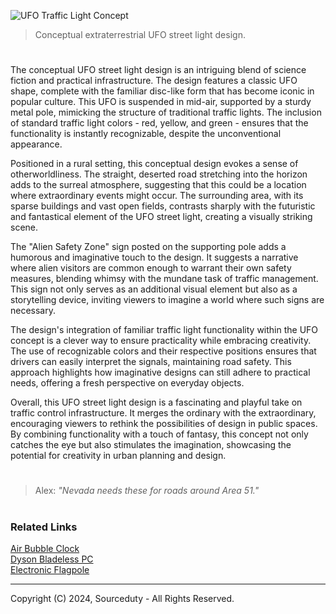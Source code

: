 ![UFO Traffic Light Concept](https://github.com/sourceduty/UFO_Traffic_Light/assets/123030236/d3f05cc6-6641-48eb-b345-ba3364b734df)

> Conceptual extraterrestrial UFO street light design.

#

The conceptual UFO street light design is an intriguing blend of science fiction and practical infrastructure. The design features a classic UFO shape, complete with the familiar disc-like form that has become iconic in popular culture. This UFO is suspended in mid-air, supported by a sturdy metal pole, mimicking the structure of traditional traffic lights. The inclusion of standard traffic light colors - red, yellow, and green - ensures that the functionality is instantly recognizable, despite the unconventional appearance.

Positioned in a rural setting, this conceptual design evokes a sense of otherworldliness. The straight, deserted road stretching into the horizon adds to the surreal atmosphere, suggesting that this could be a location where extraordinary events might occur. The surrounding area, with its sparse buildings and vast open fields, contrasts sharply with the futuristic and fantastical element of the UFO street light, creating a visually striking scene.

The "Alien Safety Zone" sign posted on the supporting pole adds a humorous and imaginative touch to the design. It suggests a narrative where alien visitors are common enough to warrant their own safety measures, blending whimsy with the mundane task of traffic management. This sign not only serves as an additional visual element but also as a storytelling device, inviting viewers to imagine a world where such signs are necessary.

The design's integration of familiar traffic light functionality within the UFO concept is a clever way to ensure practicality while embracing creativity. The use of recognizable colors and their respective positions ensures that drivers can easily interpret the signals, maintaining road safety. This approach highlights how imaginative designs can still adhere to practical needs, offering a fresh perspective on everyday objects.

Overall, this UFO street light design is a fascinating and playful take on traffic control infrastructure. It merges the ordinary with the extraordinary, encouraging viewers to rethink the possibilities of design in public spaces. By combining functionality with a touch of fantasy, this concept not only catches the eye but also stimulates the imagination, showcasing the potential for creativity in urban planning and design.

#

> Alex: *"Nevada needs these for roads around Area 51."*

#
### Related Links

[Air Bubble Clock](https://github.com/sourceduty/Air_Bubble_Clock)
<br>
[Dyson Bladeless PC](https://github.com/sourceduty/Dyson_Bladeless_PC)
<br>
[Electronic Flagpole](https://github.com/sourceduty/Electronic_Flagpole)

***
Copyright (C) 2024, Sourceduty - All Rights Reserved.

